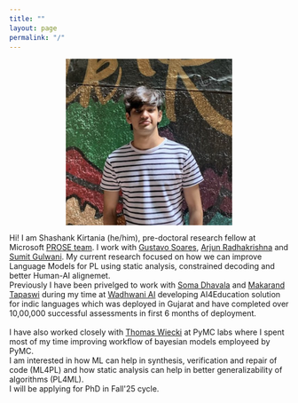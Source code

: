 ```yaml
---
title: ""
layout: page
permalink: "/"
---
```

<img src="blogs/images/me.png" alt="2023" width="300" height="300" style="display: block; margin: 0 auto">

        

Hi! I am Shashank Kirtania (he/him), pre-doctoral research fellow at Microsoft [PROSE team](https://www.microsoft.com/en-us/research/group/prose/). I work with [Gustavo Soares](https://www.microsoft.com/en-us/research/people/gsoares/), [Arjun Radhakrishna](https://www.microsoft.com/en-us/research/people/arradha/) and [Sumit Gulwani](https://www.microsoft.com/en-us/research/people/sumitg/). My current research focused on how we can improve Language Models for PL using static analysis, constrained decoding and better Human-AI alignemet. <br>
Previously I have been privelged to work with [Soma Dhavala](https://scholar.google.com/citations?user=Rkh1zb8AAAAJ&hl=en) and [Makarand Tapaswi](https://makarandtapaswi.github.io/) during my time at [Wadhwani AI](https://www.wadhwaniai.org) developing AI4Education solution for indic languages which was deployed in Gujarat and have completed over 10,00,000 successful assessments in first 6 months of deployment. <br> <br>
I have also worked closely with [Thomas Wiecki](https://twiecki.io/) at PyMC labs where I spent most of my time improving workflow of bayesian models employeed by PyMC.
<br>
I am interested in how ML can help in synthesis, verification and repair of code (ML4PL) and how static analysis can help in better generalizability of algorithms (PL4ML). <br> I will be applying for PhD in Fall'25 cycle.
